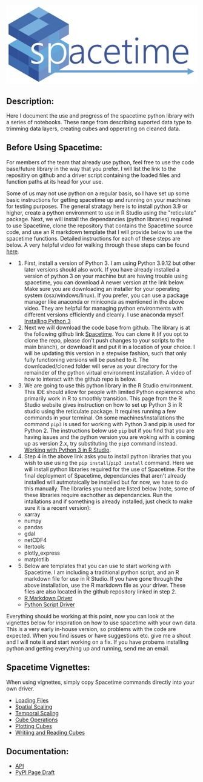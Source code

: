 ![spacetime logo](documents/barraLogo.jpg)

## Description:
Here I document the use and progress of the spacetime python library with a series of notebooks. These range from describing suported data type to trimming data layers, creating cubes and opperating on cleaned data.

## Before Using Spacetime:
For members of the team that already use python, feel free to use the code base/future library in the way that you prefer. I will list the link to the repositiry on github and a driver script containing the loaded files and function paths at its head for your use. 

Some of us may not use python on a regular basis, so I have set up some basic instructions for getting spacetime up and running on your machines for testing purposes. The general stratagy here is to install python 3.9 or higher, create a python environment to use in R Studio using the "reticulate" package. Next, we will install the dependancies (python libraries) required to use Spacetime, clone the repository that contains the Spacetime source code, and use an R markdown template that I will provide below to use the spacetime functions. Detailed instructions for each of these steps are below. A very helpful video for walking through these steps can be found [here](https://docs.rstudio.com/tutorials/user/using-python-with-rstudio-and-reticulate/).



* 1) First, install a version of Python 3. I am using Python 3.9.12 but other later versions should also work. If you have already installed a version of python 3 on your machine but are having trouble using spacetime, you can download A newer version at the link below. Make sure you are downloading an installer for your operating system (osx/windows/linux). If you prefer, you can use a package manager like anaconda or miniconda as mentioned in the above video. They are helpful for managing python environments with different versions efficiently and cleanly. I use anaconda myself.
[Installing Python 3](https://www.python.org/downloads/)

* 2) Next we will download the code base from github. The library is at the following github link [Spacetime](). You can clone it (if you opt to clone the repo, please don't push changes to your scripts to the main branch), or download it and put it in a location of your choice. I will be updating this version in a stepwise fashion, such that only fully functioning versions will be pushed to it. The downloaded/cloned folder will serve as your directory for the remainder of the python virtual environment installation. A video of how to interact with the github repo is below.


* 3) We are going to use this python library in the R Studio environment. This IDE should allow for people with limited Python expierence who primarily work in R to smoothly transition. This page from the R Studio website gives instruction on how to set up Python 3 in R studio using the reticulate package. It requires running a few commands in your terminal. On some machines/installations the command `pip3` is used for working with Python 3 and pip is used for Python 2. The instructions below use `pip` but if you find that you are having issues and the python version you are woking with is coming up as version 2.x, try substituting the `pip3` command instead. [Working with Python 3 in R Studio](https://support.rstudio.com/hc/en-us/articles/360023654474-Installing-and-Configuring-Python-with-RStudio). 


* 4) Step 4 in the above link asks you to install python libraries that you wish to use using the `pip install`/`pip3 install` command. Here we will install python libraries required for the use of Spacetime. For the final deployment of Spacetime, dependancies that aren't already installed will autmotaically be installed but for now, we have to do this manually. The libraries you need are listed below (note, some of these libraries require eachother as dependancies. Run the intallations and if something is already installed, just check to make sure it is a recent version):
	* xarray
	* numpy
	* pandas
	* gdal
	* netCDF4
	* itertools
	* plotly_express
	* matplotlib 		



* 5) Below are templates that you can use to start working with Spacetime. I am including a traditional python script, and an R markdown file for use in R Studio. If you have gone through the above installation, use the R markdown file as your driver. These files are also located in the github repository linked in step 2.
	* [R Markdown Driver](templates/driverTemplate.Rmd)
	* [Python Script Driver](templates/driverTemplate.py)	 

Everything should be working at this point, now you can look at the vignettes below for inspiration on how to use spacetime with your own data. This is a very early in-house version, so problems with the code are expected. When you find issues or have suggestions etc. give me a shout and I will note it and start working on a fix. If you have probems installing python and getting everything up and running, send me an email.

## Spacetime Vignettes:
When using vignettes, simply copy Spacetime commands directly into your own driver. 

* [Loading Files](spaceTime_vignettes/Theme3_labNotebook.html)
* [Spatial Scaling]()
* [Temporal Scaling]()
* [Cube Operations]()
* [Plotting Cubes]()
* [Writiing and Reading Cubes]()


## Documentation: 
* [API](documents/api.md)
* [PyPI Page Draft](documents/description.md)
